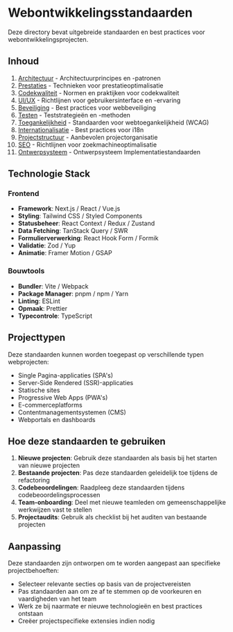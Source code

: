 # Webontwikkelingsstandaarden

Deze directory bevat uitgebreide standaarden en best practices voor webontwikkelingsprojecten.

## Inhoud

1. [Architectuur](architecture.md) - Architectuurprincipes en -patronen
2. [Prestaties](performance.md) - Technieken voor prestatieoptimalisatie
3. [Codekwaliteit](code-quality.md) - Normen en praktijken voor codekwaliteit
4. [UI/UX](ui-ux.md) - Richtlijnen voor gebruikersinterface en -ervaring
5. [Beveiliging](security.md) - Best practices voor webbeveiliging
6. [Testen](testing.md) - Teststrategieën en -methoden
7. [Toegankelijkheid](accessibility.md) - Standaarden voor webtoegankelijkheid (WCAG)
8. [Internationalisatie](internationalisatie.md) - Best practices voor i18n
9. [Projectstructuur](project-structure.md) - Aanbevolen projectorganisatie
10. [SEO](seo.md) - Richtlijnen voor zoekmachineoptimalisatie
11. [Ontwerpsysteem](design-system.md) - Ontwerpsysteem Implementatiestandaarden

## Technologie Stack

### Frontend
- **Framework**: Next.js / React / Vue.js
- **Styling**: Tailwind CSS / Styled Components
- **Statusbeheer**: React Context / Redux / Zustand
- **Data Fetching**: TanStack Query / SWR
- **Formulierverwerking**: React Hook Form / Formik
- **Validatie**: Zod / Yup
- **Animatie**: Framer Motion / GSAP

### Bouwtools
- **Bundler**: Vite / Webpack
- **Package Manager**: pnpm / npm / Yarn
- **Linting**: ESLint
- **Opmaak**: Prettier
- **Typecontrole**: TypeScript

## Projecttypen

Deze standaarden kunnen worden toegepast op verschillende typen webprojecten:

- Single Pagina-applicaties (SPA's)
- Server-Side Rendered (SSR)-applicaties
- Statische sites
- Progressive Web Apps (PWA's)
- E-commerceplatforms
- Contentmanagementsystemen (CMS)
- Webportals en dashboards

## Hoe deze standaarden te gebruiken

1. **Nieuwe projecten**: Gebruik deze standaarden als basis bij het starten van nieuwe projecten
2. **Bestaande projecten**: Pas deze standaarden geleidelijk toe tijdens de refactoring
3. **Codebeoordelingen**: Raadpleeg deze standaarden tijdens codebeoordelingsprocessen
4. **Team-onboarding**: Deel met nieuwe teamleden om gemeenschappelijke werkwijzen vast te stellen
5. **Projectaudits**: Gebruik als checklist bij het auditen van bestaande projecten

## Aanpassing

Deze standaarden zijn ontworpen om te worden aangepast aan specifieke projectbehoeften:

- Selecteer relevante secties op basis van de projectvereisten
- Pas standaarden aan om ze af te stemmen op de voorkeuren en vaardigheden van het team
- Werk ze bij naarmate er nieuwe technologieën en best practices ontstaan
- Creëer projectspecifieke extensies indien nodig